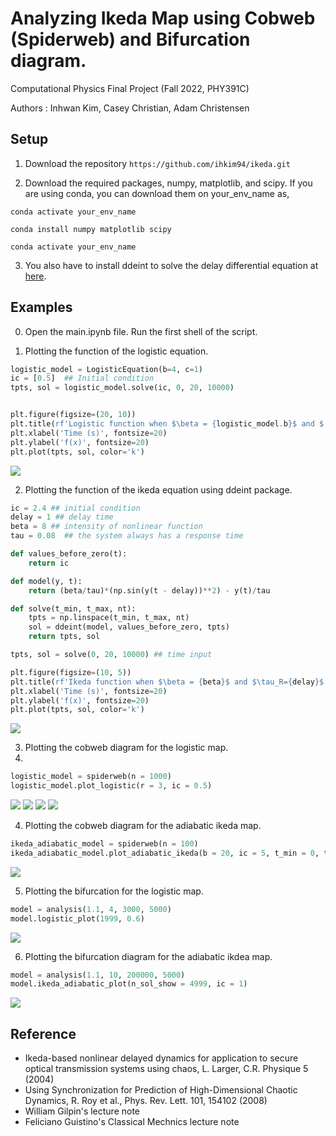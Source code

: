 # Analyzing Ikeda Map using Cobweb (Spiderweb) and Bifurcation diagram.

Computational Physics Final Project (Fall 2022, PHY391C)

Authors : Inhwan Kim, Casey Christian, Adam Christensen



## Setup

1. Download the repository
`https://github.com/ihkim94/ikeda.git`

2. Download the required packages, numpy, matplotlib, and scipy. If you are using conda, you can download them on your_env_name as,

```
conda activate your_env_name

conda install numpy matplotlib scipy

conda activate your_env_name
```

3. You also have to install ddeint to solve the delay differential equation at [here](https://github.com/Zulko/ddeint).


## Examples

0. Open the main.ipynb file. Run the first shell of the script.

1. Plotting the function of the logistic equation.

```python
logistic_model = LogisticEquation(b=4, c=1)
ic = [0.5]  ## Initial condition
tpts, sol = logistic_model.solve(ic, 0, 20, 10000)


plt.figure(figsize=(20, 10))
plt.title(rf'Logistic function when $\beta = {logistic_model.b}$ and $ c = {logistic_model.c}$ ')
plt.xlabel('Time (s)', fontsize=20)
plt.ylabel('f(x)', fontsize=20)
plt.plot(tpts, sol, color='k')
```

![](figures/logistic_equation_function.jpg)

2. Plotting the function of the ikeda equation using ddeint package.

```python
ic = 2.4 ## initial condition
delay = 1 ## delay time
beta = 8 ## intensity of nonlinear function
tau = 0.08  ## the system always has a response time

def values_before_zero(t):
    return ic

def model(y, t):
    return (beta/tau)*(np.sin(y(t - delay))**2) - y(t)/tau

def solve(t_min, t_max, nt):
    tpts = np.linspace(t_min, t_max, nt)
    sol = ddeint(model, values_before_zero, tpts)
    return tpts, sol

tpts, sol = solve(0, 20, 10000) ## time input

plt.figure(figsize=(10, 5))
plt.title(rf'Ikeda function when $\beta = {beta}$ and $\tau_R={delay}$ and $\tau={tau}$')
plt.xlabel('Time (s)', fontsize=20)
plt.ylabel('f(x)', fontsize=20)
plt.plot(tpts, sol, color='k')
```
![](figures/ikeda_equation_function.jpg)

3. Plotting the cobweb diagram for the logistic map.
4. 
```python
logistic_model = spiderweb(n = 1000)
logistic_model.plot_logistic(r = 3, ic = 0.5)
```
![](figures/cobweb_logistic1.jpg)
![](figures/cobweb_logistic2.jpg)
![](figures/cobweb_logistic3.jpg)
![](figures/cobweb_logistic4.jpg)


4. Plotting the cobweb diagram for the adiabatic ikeda map.

```python
ikeda_adiabatic_model = spiderweb(n = 100)
ikeda_adiabatic_model.plot_adiabatic_ikeda(b = 20, ic = 5, t_min = 0, t_max = 20, tn = 10000)
```
![](figures/cobweb_ikeda.jpg)


5. Plotting the bifurcation for the logistic map.

```python
model = analysis(1.1, 4, 3000, 5000)
model.logistic_plot(1999, 0.6)
```

![](figures/bi_logistic.jpg)

6. Plotting the bifurcation diagram for the adiabatic ikdea map.

```python
model = analysis(1.1, 10, 200000, 5000)
model.ikeda_adiabatic_plot(n_sol_show = 4999, ic = 1)
```
![](figures/bi_ikeda.jpg)


## Reference

* Ikeda-based nonlinear delayed dynamics for application to secure optical transmission systems using chaos, L. Larger, C.R. Physique 5 (2004)
* Using Synchronization for Prediction of High-Dimensional Chaotic Dynamics, R. Roy et al., Phys. Rev. Lett. 101, 154102 (2008)
* William Gilpin's lecture note
* Feliciano Guistino's Classical Mechnics lecture note


